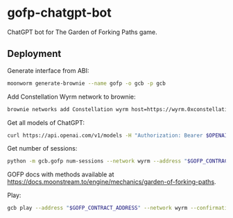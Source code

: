 # gofp-chatgpt-bot

ChatGPT bot for The Garden of Forking Paths game.

## Deployment

Generate interface from ABI:

```bash
moonworm generate-brownie --name gofp -o gcb -p gcb
```

Add Constellation Wyrm network to brownie:

```bash
brownie networks add Constellation wyrm host=https://wyrm.0xconstellation.com/http chainid=322
```

Get all models of ChatGPT:

```bash
curl https://api.openai.com/v1/models -H "Authorization: Bearer $OPENAI_API_KEY" | jq .data[].id
```

Get number of sessions:

```bash
python -m gcb.gofp num-sessions --network wyrm --address "$GOFP_CONTRACT_ADDRESS"
```

GOFP docs with methods available at https://docs.moonstream.to/engine/mechanics/garden-of-forking-paths.

Play:

```bash
gcb play --address "$GOFP_CONTRACT_ADDRESS" --network wyrm --confirmations 0 --sender "$DEV_KEYFILE" --password "$DEV_KEYFILE_PASSOWRD" --session 4 --token 2
```
